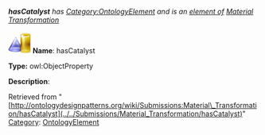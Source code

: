 ___hasCatalyst__ has [Category:OntologyElement](../../Category/OntologyElement "Category:OntologyElement") and is an [element of](../../Property/ElementOf "Property:ElementOf") [Material Transformation](../../Submissions/Material_Transformation "Submissions:Material Transformation")_


  




[![ObjectProperty](../../images/thumb/c/c3/ObjectProperty.gif/45px-ObjectProperty.gif)](../../Image/ObjectProperty.gif "ObjectProperty")
__Name__: hasCatalyst 


__Type:__ owl:ObjectProperty 


__Description__: 





Retrieved from "[http://ontologydesignpatterns.org/wiki/Submissions:Material\_Transformation/hasCatalyst](../../Submissions/Material_Transformation/hasCatalyst)"
 [Category](http://ontologydesignpatterns.org/wiki/Special:Categories "Special:Categories"): [OntologyElement](../../Category/OntologyElement "Category:OntologyElement")